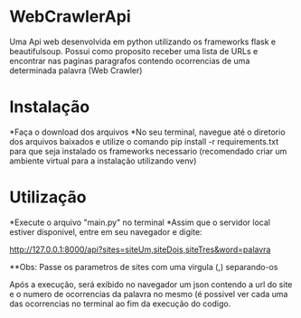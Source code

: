 # WebCrawlerApi
Uma Api web desenvolvida em python utilizando os frameworks flask e beautifulsoup.
Possui como proposito receber uma lista de URLs e encontrar nas paginas paragrafos contendo ocorrencias de uma determinada palavra (Web Crawler)

# Instalação

*Faça o download dos arquivos </n>
*No seu terminal, navegue até o diretorio dos arquivos baixados e utilize o comando pip install -r requirements.txt para que seja instalado os frameworks necessario (recomendado criar um ambiente virtual para a instalação utilizando venv)

# Utilização

*Execute o arquivo "main.py" no terminal </n>
*Assim que o servidor local estiver disponivel, entre em seu navegador e digite: </n>

http://127.0.0.1:8000/api?sites=siteUm,siteDois,siteTres&word=palavra

**Obs: Passe os parametros de sites com uma virgula (,) separando-os

Após a execução, será exibido no navegador um json contendo a url do site e o numero de ocorrencias da palavra no mesmo
(é possivel ver cada uma das ocorrencias no terminal ao fim da execução do codigo.
